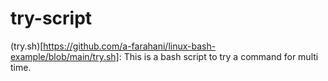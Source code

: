 # try-script
(try.sh)[https://github.com/a-farahani/linux-bash-example/blob/main/try.sh]: This is a bash script to try a command for multi time.
